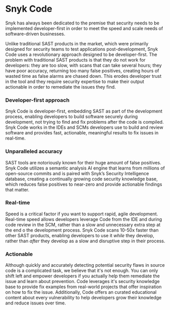 # Snyk Code

Snyk has always been dedicated to the premise that security needs to be implemented developer-first in order to meet the speed and scale needs of software-driven businesses.

Unlike traditional SAST products in the market, which were primarily designed for security teams to test applications post-development, Snyk Code uses a revolutionary approach designed to be developer-first. The problem with traditional SAST products is that they do not work for developers: they are too slow, with scans that can take several hours; they have poor accuracy, returning too many false positives, creating hours of wasted time as false alarms are chased down. This erodes developer trust in the tool and they require security expertise to make their output actionable in order to remediate the issues they find.

### Developer-first approach

Snyk Code is developer-first, embedding SAST as part of the development process, enabling developers to build software securely during development, not trying to find and fix problems after the code is compiled. Snyk Code works in the IDEs and SCMs developers use to build and review software and provides fast, actionable, meaningful results to fix issues in real-time.

### Unparalleled accuracy

SAST tools are notoriously known for their huge amount of false positives. Snyk Code utilizes a semantic analysis AI engine that learns from millions of open-source commits and is paired with Snyk’s Security Intelligence database, creating a continually growing code security knowledge base, which reduces false positives to near-zero and provide actionable findings that matter.

### Real-time

Speed is a critical factor if you want to support rapid, agile development. Real-time speed allows developers leverage Code from the IDE and during code review in the SCM, rather than a slow and unnecessary extra step at the end o the development process. Snyk Code scans 10-50x faster than other SAST products, enabling developers to use it _while_ they develop, rather than _after_ they develop as a slow and disruptive step in their process.

### Actionable

Although quickly and accurately detecting potential security flaws in source code is a complicated task, we believe that it's not enough. You can only shift left and empower developers if you actually help them remediate the issue and learn about prevention. Code leverages it's security knowledge base to provide fix examples from real-world projects that offer inspiration on how to fix the issue. Additionally, Code offers an curated educational content about every vulnerability to help developers grow their knowledge and reduce issues over time.
